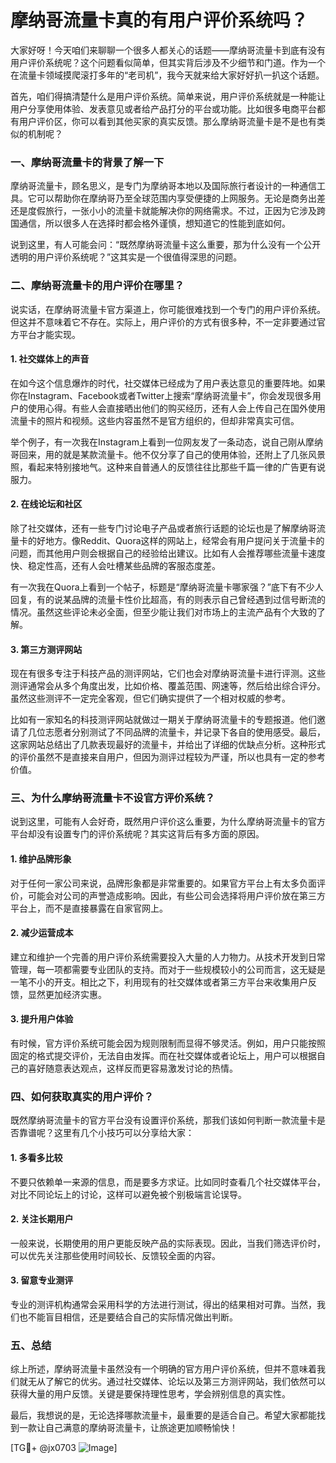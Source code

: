 # 摩纳哥流量卡真的有用户评价系统吗？

大家好呀！今天咱们来聊聊一个很多人都关心的话题——摩纳哥流量卡到底有没有用户评价系统呢？这个问题看似简单，但其实背后涉及不少细节和门道。作为一个在流量卡领域摸爬滚打多年的“老司机”，我今天就来给大家好好扒一扒这个话题。

首先，咱们得搞清楚什么是用户评价系统。简单来说，用户评价系统就是一种能让用户分享使用体验、发表意见或者给产品打分的平台或功能。比如很多电商平台都有用户评价区，你可以看到其他买家的真实反馈。那么摩纳哥流量卡是不是也有类似的机制呢？

### 一、摩纳哥流量卡的背景了解一下

摩纳哥流量卡，顾名思义，是专门为摩纳哥本地以及国际旅行者设计的一种通信工具。它可以帮助你在摩纳哥乃至全球范围内享受便捷的上网服务。无论是商务出差还是度假旅行，一张小小的流量卡就能解决你的网络需求。不过，正因为它涉及跨国通信，所以很多人在选择时都会格外谨慎，想知道它的性能到底如何。

说到这里，有人可能会问：“既然摩纳哥流量卡这么重要，那为什么没有一个公开透明的用户评价系统呢？”这其实是一个很值得深思的问题。

### 二、摩纳哥流量卡的用户评价在哪里？

说实话，在摩纳哥流量卡官方渠道上，你可能很难找到一个专门的用户评价系统。但这并不意味着它不存在。实际上，用户评价的方式有很多种，不一定非要通过官方平台才能实现。

#### 1. **社交媒体上的声音**
在如今这个信息爆炸的时代，社交媒体已经成为了用户表达意见的重要阵地。如果你在Instagram、Facebook或者Twitter上搜索“摩纳哥流量卡”，你会发现很多用户的使用心得。有些人会直接晒出他们的购买经历，还有人会上传自己在国外使用流量卡的照片和视频。这些内容虽然不是官方组织的，但却非常真实可信。

举个例子，有一次我在Instagram上看到一位网友发了一条动态，说自己刚从摩纳哥回来，用的就是某款流量卡。他不仅分享了自己的使用体验，还附上了几张风景照，看起来特别接地气。这种来自普通人的反馈往往比那些千篇一律的广告更有说服力。

#### 2. **在线论坛和社区**
除了社交媒体，还有一些专门讨论电子产品或者旅行话题的论坛也是了解摩纳哥流量卡的好地方。像Reddit、Quora这样的网站上，经常会有用户提问关于流量卡的问题，而其他用户则会根据自己的经验给出建议。比如有人会推荐哪些流量卡速度快、稳定性高，还有人会吐槽某些品牌的客服态度差。

有一次我在Quora上看到一个帖子，标题是“摩纳哥流量卡哪家强？”底下有不少人回复，有的说某品牌的流量卡性价比超高，有的则表示自己曾经遇到过信号断流的情况。虽然这些评论未必全面，但至少能让我们对市场上的主流产品有个大致的了解。

#### 3. **第三方测评网站**
现在有很多专注于科技产品的测评网站，它们也会对摩纳哥流量卡进行评测。这些测评通常会从多个角度出发，比如价格、覆盖范围、网速等，然后给出综合评分。虽然这些测评不一定完全客观，但它们确实提供了一个相对权威的参考。

比如有一家知名的科技测评网站就做过一期关于摩纳哥流量卡的专题报道。他们邀请了几位志愿者分别测试了不同品牌的流量卡，并记录下各自的使用感受。最后，这家网站总结出了几款表现最好的流量卡，并给出了详细的优缺点分析。这种形式的评价虽然不是直接来自用户，但因为测评过程较为严谨，所以也具有一定的参考价值。

### 三、为什么摩纳哥流量卡不设官方评价系统？

说到这里，可能有人会好奇，既然用户评价这么重要，为什么摩纳哥流量卡的官方平台却没有设置专门的评价系统呢？其实这背后有多方面的原因。

#### 1. **维护品牌形象**
对于任何一家公司来说，品牌形象都是非常重要的。如果官方平台上有太多负面评价，可能会对公司的声誉造成影响。因此，有些公司会选择将用户评价放在第三方平台上，而不是直接暴露在自家官网上。

#### 2. **减少运营成本**
建立和维护一个完善的用户评价系统需要投入大量的人力物力。从技术开发到日常管理，每一项都需要专业团队的支持。而对于一些规模较小的公司而言，这无疑是一笔不小的开支。相比之下，利用现有的社交媒体或者第三方平台来收集用户反馈，显然更加经济实惠。

#### 3. **提升用户体验**
有时候，官方评价系统可能会因为规则限制而显得不够灵活。例如，用户只能按照固定的格式提交评价，无法自由发挥。而在社交媒体或者论坛上，用户可以根据自己的喜好随意表达观点，这样反而更容易激发讨论的热情。

### 四、如何获取真实的用户评价？

既然摩纳哥流量卡的官方平台没有设置评价系统，那我们该如何判断一款流量卡是否靠谱呢？这里有几个小技巧可以分享给大家：

#### 1. **多看多比较**
不要只依赖单一来源的信息，而是要多方求证。比如同时查看几个社交媒体平台，对比不同论坛上的讨论，这样可以避免被个别极端言论误导。

#### 2. **关注长期用户**
一般来说，长期使用的用户更能反映产品的实际表现。因此，当我们筛选评价时，可以优先关注那些使用时间较长、反馈较全面的内容。

#### 3. **留意专业测评**
专业的测评机构通常会采用科学的方法进行测试，得出的结果相对可靠。当然，我们也不能盲目相信，还是要结合自己的实际情况做出判断。

### 五、总结

综上所述，摩纳哥流量卡虽然没有一个明确的官方用户评价系统，但并不意味着我们就无从了解它的优劣。通过社交媒体、论坛以及第三方测评网站，我们依然可以获得大量的用户反馈。关键是要保持理性思考，学会辨别信息的真实性。

最后，我想说的是，无论选择哪款流量卡，最重要的是适合自己。希望大家都能找到一款让自己满意的摩纳哥流量卡，让旅途更加顺畅愉快！

[TG💪+ @jx0703 ![Image](https://github.com/user-attachments/assets/dbca1d08-cadb-493c-b0ec-ad6f7a83f270)]